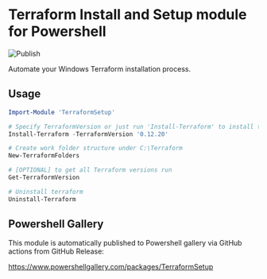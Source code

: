 # Terraform Install and Setup module for Powershell

![Publish](https://github.com/Satak/terraform-setup-powershell/workflows/Publish/badge.svg?branch=master)

Automate your Windows Terraform installation process.

## Usage

```powershell
Import-Module 'TerraformSetup'

# Specify TerraformVersion or just run 'Install-Terraform' to install the latest version of Terraform. Use -Force to override the current Terraform version.
Install-Terraform -TerraformVersion '0.12.20'

# Create work folder structure under C:\Terraform
New-TerraformFolders

# [OPTIONAL] to get all Terraform versions run
Get-TerraformVersion

# Uninstall terraform
Uninstall-Terraform
```

## Powershell Gallery

This module is automatically published to Powershell gallery via GitHub actions from GitHub Release:

<https://www.powershellgallery.com/packages/TerraformSetup>
